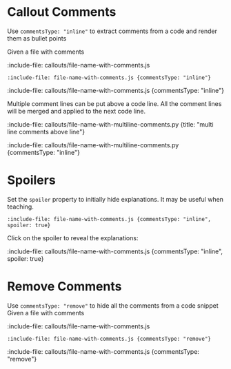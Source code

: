 # Callout Comments

Use `commentsType: "inline"` to extract comments from a code and render them as bullet points

Given a file with comments

:include-file: callouts/file-name-with-comments.js

    :include-file: file-name-with-comments.js {commentsType: "inline"}

:include-file: callouts/file-name-with-comments.js {commentsType: "inline"}

Multiple comment lines can be put above a code line. All the comment lines will be merged and applied to the next code line.

:include-file: callouts/file-name-with-multiline-comments.py {title: "multi line comments above line"}

:include-file: callouts/file-name-with-multiline-comments.py {commentsType: "inline"}

# Spoilers

Set the `spoiler` property to initially hide explanations. It may be useful when teaching.

    :include-file: file-name-with-comments.js {commentsType: "inline", spoiler: true}

Click on the spoiler to reveal the explanations:

:include-file: callouts/file-name-with-comments.js {commentsType: "inline", spoiler: true}

# Remove Comments

Use `commentsType: "remove"` to hide all the comments from a code snippet
Given a file with comments

:include-file: callouts/file-name-with-comments.js

    :include-file: file-name-with-comments.js {commentsType: "remove"}

:include-file: callouts/file-name-with-comments.js {commentsType: "remove"}
